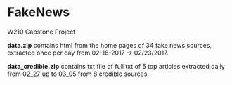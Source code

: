 # FakeNews
W210 Capstone Project

__data.zip__ contains html from the home pages of 34 fake news sources, extracted once per day from 02-18-2017 -> 02/23/2017.

__data_credible.zip__ contains txt file of full txt of 5 top articles extracted daily from 02_27 up to 03_05 from 8 credible sources
